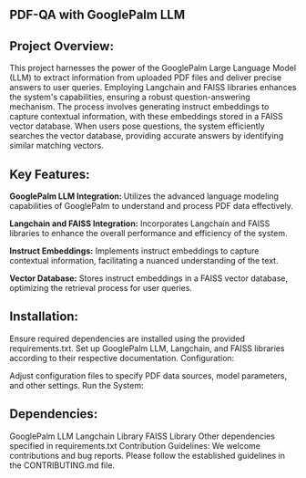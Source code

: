 ## PDF-QA with GooglePalm LLM
## Project Overview:
This project harnesses the power of the GooglePalm Large Language Model (LLM) to extract information from uploaded PDF files and deliver precise answers to user queries. Employing Langchain and FAISS libraries enhances the system's capabilities, ensuring a robust question-answering mechanism. The process involves generating instruct embeddings to capture contextual information, with these embeddings stored in a FAISS vector database. When users pose questions, the system efficiently searches the vector database, providing accurate answers by identifying similar matching vectors.

## Key Features:
<strong>GooglePalm LLM Integration: </strong>Utilizes the advanced language modeling capabilities of GooglePalm to understand and process PDF data effectively.

<strong>Langchain and FAISS Integration:</strong> Incorporates Langchain and FAISS libraries to enhance the overall performance and efficiency of the system.

<strong>Instruct Embeddings:</strong> Implements instruct embeddings to capture contextual information, facilitating a nuanced understanding of the text.

<strong>Vector Database:</strong> Stores instruct embeddings in a FAISS vector database, optimizing the retrieval process for user queries.


## Installation:

Ensure required dependencies are installed using the provided requirements.txt.
Set up GooglePalm LLM, Langchain, and FAISS libraries according to their respective documentation.
Configuration:

Adjust configuration files to specify PDF data sources, model parameters, and other settings.
Run the System:

## Dependencies:
GooglePalm LLM
Langchain Library
FAISS Library
Other dependencies specified in requirements.txt
Contribution Guidelines:
We welcome contributions and bug reports. Please follow the established guidelines in the CONTRIBUTING.md file.
